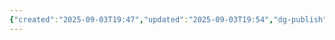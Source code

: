 ```yaml
---
{"created":"2025-09-03T19:47","updated":"2025-09-03T19:54","dg-publish":true,"permalink":"/math/Linear Algebra/Lecture 08/","dgPassFrontmatter":true,"noteIcon":""}
---
```


